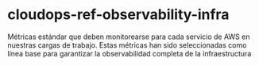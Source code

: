 # cloudops-ref-observability-infra
Métricas estándar que deben monitorearse para cada servicio de AWS en nuestras cargas de trabajo. Estas métricas han sido seleccionadas como línea base para garantizar la observabilidad completa de la infraestructura
